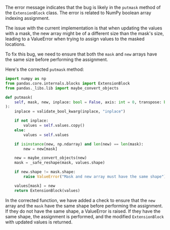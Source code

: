 The error message indicates that the bug is likely in the `putmask` method of the `ExtensionBlock` class. The error is related to NumPy boolean array indexing assignment.

The issue with the current implementation is that when updating the values with a mask, the new array might be of a different size than the mask's size, leading to a ValueError when trying to assign values to the masked locations.

To fix this bug, we need to ensure that both the `mask` and `new` arrays have the same size before performing the assignment.

Here's the corrected `putmask` method:

```python
import numpy as np
from pandas.core.internals.blocks import ExtensionBlock
from pandas._libs.lib import maybe_convert_objects

def putmask(
    self, mask, new, inplace: bool = False, axis: int = 0, transpose: bool = False,
):
    inplace = validate_bool_kwarg(inplace, "inplace")

    if not inplace:
        values = self.values.copy()
    else:
        values = self.values

    if isinstance(new, np.ndarray) and len(new) == len(mask):
        new = new[mask]

    new = maybe_convert_objects(new)
    mask = _safe_reshape(mask, values.shape)

    if new.shape != mask.shape:
        raise ValueError("Mask and new array must have the same shape")

    values[mask] = new
    return ExtensionBlock(values)
```

In the corrected function, we have added a check to ensure that the `new` array and the `mask` have the same shape before performing the assignment. If they do not have the same shape, a ValueError is raised. If they have the same shape, the assignment is performed, and the modified `ExtensionBlock` with updated values is returned.